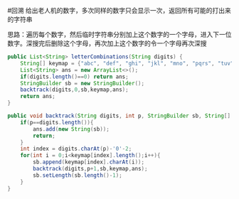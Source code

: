#回溯 
给出老人机的数字，多次同样的数字只会显示一次，返回所有可能的打出来的字符串

思路：遍历每个数字，然后临时字符串分别加上这个数字的一个字母，进入下一位数字。深搜完后删除这个字母，再次加上这个数字的令一个字母再次深搜

```java
public List<String> letterCombinations(String digits) {
	String[] keymap = {"abc", "def", "ghi", "jkl", "mno", "pqrs", "tuv", "wxyz"};
	List<String> ans = new ArrayList<>();
	if(digits.length()==0) return ans;
	StringBuilder sb = new StringBuilder();
	backtrack(digits,0,sb,keymap,ans);
	return ans;
}

public void backtrack(String digits, int p, StringBuilder sb, String[] keymap, List<String> ans){
	if(p==digits.length()){
		ans.add(new String(sb));
		return;
	}
	int index = digits.charAt(p)-'0'-2;
	for(int i = 0;i<keymap[index].length();i++){
		sb.append(keymap[index].charAt(i));
		backtrack(digits,p+1,sb,keymap,ans);
		sb.setLength(sb.length()-1);
	}
}
```